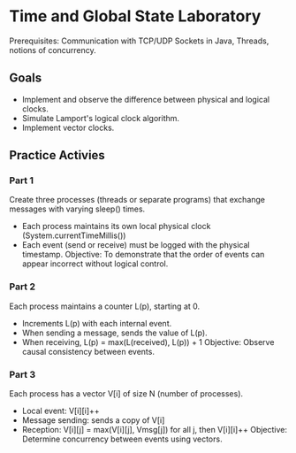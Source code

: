 # Time and Global State Laboratory

Prerequisites: Communication with TCP/UDP Sockets in Java, Threads, notions of concurrency.

## Goals
- Implement and observe the difference between physical and logical clocks.
- Simulate Lamport's logical clock algorithm.
- Implement vector clocks.

## Practice Activies

### Part 1
Create three processes (threads or separate programs) that exchange messages with varying sleep() times.
- Each process maintains its own local physical clock (System.currentTimeMillis())
- Each event (send or receive) must be logged with the physical timestamp.
Objective: To demonstrate that the order of events can appear incorrect without logical control.

### Part 2
Each process maintains a counter L(p), starting at 0.
- Increments L(p) with each internal event.
- When sending a message, sends the value of L(p).
- When receiving, L(p) = max(L(received), L(p)) + 1
Objective: Observe causal consistency between events.

### Part 3
Each process has a vector V[i] of size N (number of processes).
- Local event: V[i][i]++
- Message sending: sends a copy of V[i]
- Reception: V[i][j] = max(V[i][j], Vmsg[j]) for all j, then V[i][i]++
Objective: Determine concurrency between events using vectors.